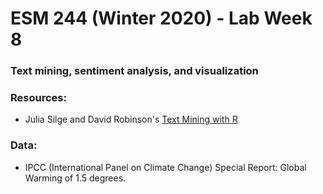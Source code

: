 # ESM 244 (Winter 2020) - Lab Week 8

### Text mining, sentiment analysis, and visualization

### Resources:

- Julia Silge and David Robinson's [Text Mining with R](https://www.tidytextmining.com/)

### Data: 

- IPCC (International Panel on Climate Change) Special Report: Global Warming of 1.5 degrees. 
